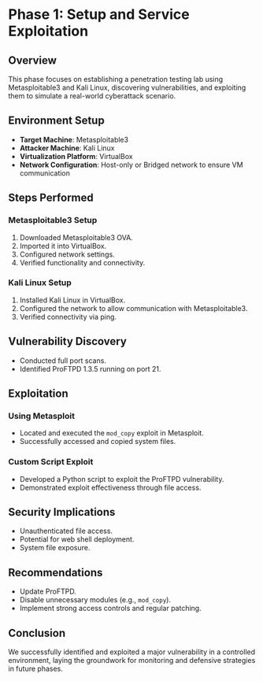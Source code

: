 # Phase 1: Setup and Service Exploitation

## Overview
This phase focuses on establishing a penetration testing lab using Metasploitable3 and Kali Linux, discovering vulnerabilities, and exploiting them to simulate a real-world cyberattack scenario.

## Environment Setup
- **Target Machine**: Metasploitable3
- **Attacker Machine**: Kali Linux
- **Virtualization Platform**: VirtualBox
- **Network Configuration**: Host-only or Bridged network to ensure VM communication

## Steps Performed

### Metasploitable3 Setup
1. Downloaded Metasploitable3 OVA.
2. Imported it into VirtualBox.
3. Configured network settings.
4. Verified functionality and connectivity.

### Kali Linux Setup
1. Installed Kali Linux in VirtualBox.
2. Configured the network to allow communication with Metasploitable3.
3. Verified connectivity via ping.

## Vulnerability Discovery
- Conducted full port scans.
- Identified ProFTPD 1.3.5 running on port 21.

## Exploitation

### Using Metasploit
- Located and executed the `mod_copy` exploit in Metasploit.
- Successfully accessed and copied system files.

### Custom Script Exploit
- Developed a Python script to exploit the ProFTPD vulnerability.
- Demonstrated exploit effectiveness through file access.

## Security Implications
- Unauthenticated file access.
- Potential for web shell deployment.
- System file exposure.

## Recommendations
- Update ProFTPD.
- Disable unnecessary modules (e.g., `mod_copy`).
- Implement strong access controls and regular patching.

## Conclusion
We successfully identified and exploited a major vulnerability in a controlled environment, laying the groundwork for monitoring and defensive strategies in future phases.
